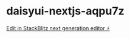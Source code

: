 # daisyui-nextjs-aqpu7z

[Edit in StackBlitz next generation editor ⚡️](https://stackblitz.com/~/github.com/TheOnlyGiraffe/daisyui-nextjs-aqpu7z)